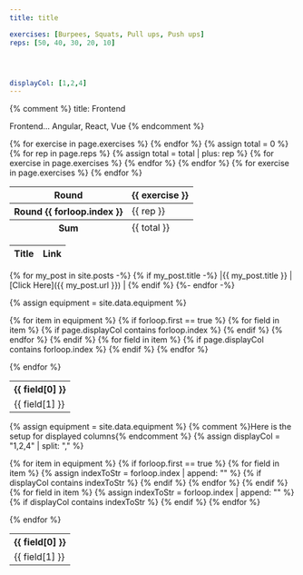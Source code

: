 ```yaml
---
title: title

exercises: [Burpees, Squats, Pull ups, Push ups]
reps: [50, 40, 30, 20, 10]




displayCol: [1,2,4]
---
```


{% comment %}
title: Frontend

Frontend... Angular, React, Vue
{% endcomment %}


<table class="responsive-table table">
  <thead>
    <tr>
      <th scope="col">Round</th>
      {% for exercise in page.exercises %}
      <th scope="col">{{ exercise }}</th>
      {% endfor %}
    </tr>
  </thead>
  <tbody>
    {% assign total = 0 %}
    {% for rep in page.reps %}
    {% assign total = total | plus: rep %}
    <tr>
      <th scope="row">Round {{ forloop.index }}</th>
      {% for exercise in page.exercises %}
      <td data-title="{{ exercise }}"> {{ rep }} </td>
      {% endfor %}
    </tr>
    {% endfor %}
  </tbody>
  <tfoot>
    <tr>
      <th scope="row">Sum</th>
      {% for exercise in page.exercises %}
        <td>{{ total }}</td>
      {% endfor %}
    </tr>
  </tfoot>
</table>





|Title  |Link  |
|---|---|
{% for my_post in site.posts -%}
{% if my_post.title -%}
|{{ my_post.title }}  |[Click Here]({{ my_post.url }})  |
{% endif %}
{%- endfor -%}





{% assign equipment = site.data.equipment %}

<table>
{% for item in equipment %}
  {% if forloop.first == true %}
    <tr>
    {% for field in item %}
      {% if page.displayCol contains forloop.index %}
      <th>{{ field[0] }}</th>
      {% endif %}
    {% endfor %}
    </tr>
  {% endif %}

  <tr>
  {% for field in item %}
    {% if page.displayCol contains forloop.index %}
    <td>{{ field[1] }}</td>
    {% endif %}
  {% endfor %}
  </tr>

{% endfor %}
</table>



{% assign equipment = site.data.equipment %}
{% comment %}Here is the setup for displayed columns{% endcomment %}
{% assign displayCol = "1,2,4" | split: "," %}

<table>
{% for item in equipment %}
  {% if forloop.first == true %}
    <tr>
    {% for field in item %}
      {% assign indexToStr = forloop.index | append: "" %}
      {% if displayCol contains indexToStr %}
      <th>{{ field[0] }}</th>
      {% endif %}
    {% endfor %}
    </tr>
  {% endif %}

  <tr>
  {% for field in item %}
    {% assign indexToStr = forloop.index | append: "" %}
    {% if displayCol contains indexToStr %}
    <td>{{ field[1] }}</td>
    {% endif %}
  {% endfor %}
  </tr>

{% endfor %}
</table>